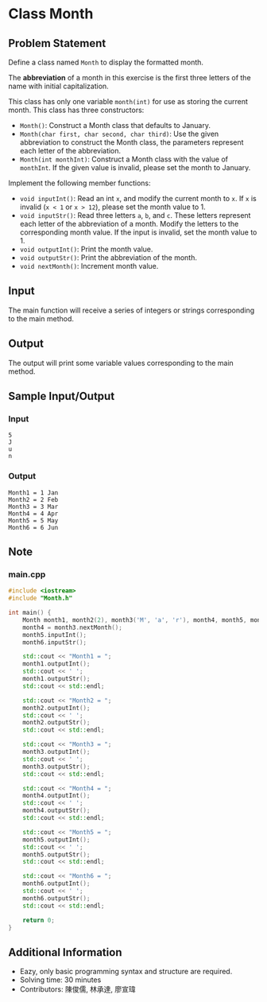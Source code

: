 # Class Month

## Problem Statement
Define a class named `Month` to display the formatted month.

The **abbreviation** of a month in this exercise is the first three letters of the name with initial capitalization.

This class has only one variable `month(int)` for use as storing the current month.
This class has three constructors:
- `Month()`: Construct a Month class that defaults to January.
- `Month(char first, char second, char third)`: Use the given abbreviation to construct the Month class, the parameters represent each letter of the abbreviation.
- `Month(int monthInt)`: Construct a Month class with the value of `monthInt`. If the given value is invalid, please set the month to January.

Implement the following member functions:
- `void inputInt()`: Read an int `x`, and modify the current month to `x`. If `x` is invalid (`x < 1` or `x > 12`), please set the month value to 1.
- `void inputStr()`: Read three letters `a`, `b`, and `c`. These letters represent each letter of the abbreviation of a month. Modify the letters to the corresponding month value. If the input is invalid, set the month value to 1.
- `void outputInt()`: Print the month value.
- `void outputStr()`: Print the abbreviation of the month.
- `void nextMonth()`: Increment month value.

## Input
The main function will receive a series of integers or strings corresponding to the main method.

## Output
The output will print some variable values corresponding to the main method.

## Sample Input/Output

### Input
```
5
J
u
n
```

### Output
```
Month1 = 1 Jan
Month2 = 2 Feb
Month3 = 3 Mar
Month4 = 4 Apr
Month5 = 5 May
Month6 = 6 Jun
```

## Note
### main.cpp
```cpp
#include <iostream>
#include "Month.h"

int main() {
    Month month1, month2(2), month3('M', 'a', 'r'), month4, month5, month6;
    month4 = month3.nextMonth();
    month5.inputInt();
    month6.inputStr();

    std::cout << "Month1 = ";
    month1.outputInt();
    std::cout << ' ';
    month1.outputStr();
    std::cout << std::endl;

    std::cout << "Month2 = ";
    month2.outputInt();
    std::cout << ' ';
    month2.outputStr();
    std::cout << std::endl;

    std::cout << "Month3 = ";
    month3.outputInt();
    std::cout << ' ';
    month3.outputStr();
    std::cout << std::endl;

    std::cout << "Month4 = ";
    month4.outputInt();
    std::cout << ' ';
    month4.outputStr();
    std::cout << std::endl;

    std::cout << "Month5 = ";
    month5.outputInt();
    std::cout << ' ';
    month5.outputStr();
    std::cout << std::endl;

    std::cout << "Month6 = ";
    month6.outputInt();
    std::cout << ' ';
    month6.outputStr();
    std::cout << std::endl;

    return 0;
}
```

## Additional Information
* Eazy, only basic programming syntax and structure are required.
* Solving time: 30 minutes
* Contributors: 陳俊儒, 林承達, 廖宣瑋

